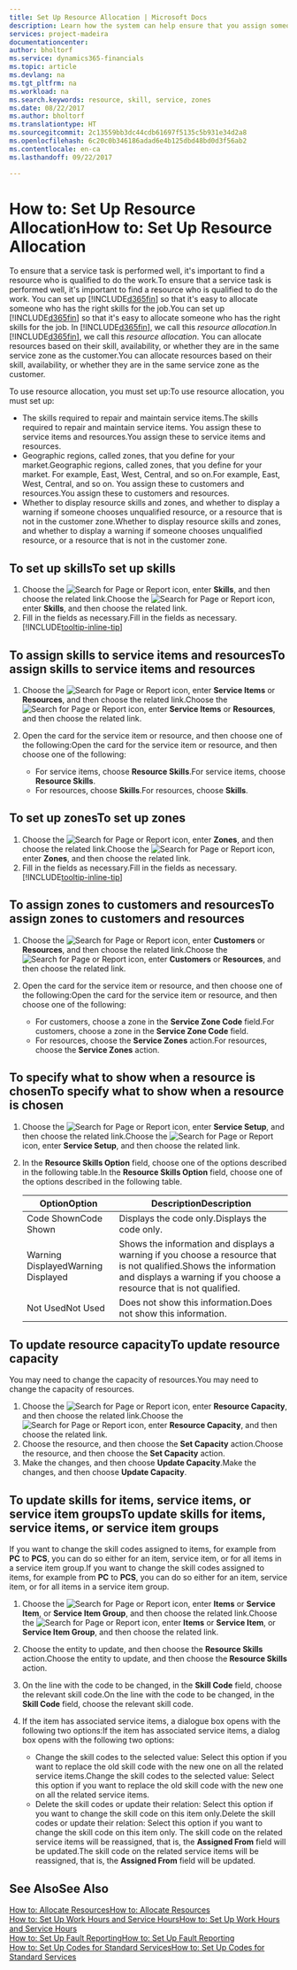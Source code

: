 ```yaml
---
title: Set Up Resource Allocation | Microsoft Docs
description: Learn how the system can help ensure that you assign someone who has the skills required to provide a service.
services: project-madeira
documentationcenter: 
author: bholtorf
ms.service: dynamics365-financials
ms.topic: article
ms.devlang: na
ms.tgt_pltfrm: na
ms.workload: na
ms.search.keywords: resource, skill, service, zones
ms.date: 08/22/2017
ms.author: bholtorf
ms.translationtype: HT
ms.sourcegitcommit: 2c13559bb3dc44cdb61697f5135c5b931e34d2a8
ms.openlocfilehash: 6c20c0b346186adad6e4b125dbd48bd0d3f56ab2
ms.contentlocale: en-ca
ms.lasthandoff: 09/22/2017

---
```


# <a name="how-to-set-up-resource-allocation"></a><span data-ttu-id="102a7-103">How to: Set Up Resource Allocation</span><span class="sxs-lookup"><span data-stu-id="102a7-103">How to: Set Up Resource Allocation</span></span>
<span data-ttu-id="102a7-104">To ensure that a service task is performed well, it's important to find a resource who is qualified to do the work.</span><span class="sxs-lookup"><span data-stu-id="102a7-104">To ensure that a service task is performed well, it's important to find a resource who is qualified to do the work.</span></span> <span data-ttu-id="102a7-105">You can set up [!INCLUDE[d365fin](includes/d365fin_md.md)] so that it's easy to allocate someone who has the right skills for the job.</span><span class="sxs-lookup"><span data-stu-id="102a7-105">You can set up [!INCLUDE[d365fin](includes/d365fin_md.md)] so that it's easy to allocate someone who has the right skills for the job.</span></span> <span data-ttu-id="102a7-106">In [!INCLUDE[d365fin](includes/d365fin_md.md)], we call this _resource allocation_.</span><span class="sxs-lookup"><span data-stu-id="102a7-106">In [!INCLUDE[d365fin](includes/d365fin_md.md)], we call this _resource allocation_.</span></span> <span data-ttu-id="102a7-107">You can allocate resources based on their skill, availability, or whether they are in the same service zone as the customer.</span><span class="sxs-lookup"><span data-stu-id="102a7-107">You can allocate resources based on their skill, availability, or whether they are in the same service zone as the customer.</span></span> 

<span data-ttu-id="102a7-108">To use resource allocation, you must set up:</span><span class="sxs-lookup"><span data-stu-id="102a7-108">To use resource allocation, you must set up:</span></span>  
  
* <span data-ttu-id="102a7-109">The skills required to repair and maintain service items.</span><span class="sxs-lookup"><span data-stu-id="102a7-109">The skills required to repair and maintain service items.</span></span> <span data-ttu-id="102a7-110">You assign these to service items and resources.</span><span class="sxs-lookup"><span data-stu-id="102a7-110">You assign these to service items and resources.</span></span>  
* <span data-ttu-id="102a7-111">Geographic regions, called zones, that you define for your market.</span><span class="sxs-lookup"><span data-stu-id="102a7-111">Geographic regions, called zones, that you define for your market.</span></span> <span data-ttu-id="102a7-112">For example, East, West, Central, and so on.</span><span class="sxs-lookup"><span data-stu-id="102a7-112">For example, East, West, Central, and so on.</span></span> <span data-ttu-id="102a7-113">You assign these to customers and resources.</span><span class="sxs-lookup"><span data-stu-id="102a7-113">You assign these to customers and resources.</span></span>  
* <span data-ttu-id="102a7-114">Whether to display resource skills and zones, and whether to display a warning if someone chooses unqualified resource, or a resource that is not in the customer zone.</span><span class="sxs-lookup"><span data-stu-id="102a7-114">Whether to display resource skills and zones, and whether to display a warning if someone chooses unqualified resource, or a resource that is not in the customer zone.</span></span>  

## <a name="to-set-up-skills"></a><span data-ttu-id="102a7-115">To set up skills</span><span class="sxs-lookup"><span data-stu-id="102a7-115">To set up skills</span></span>
1. <span data-ttu-id="102a7-116">Choose the ![Search for Page or Report](media/ui-search/search_small.png "Search for Page or Report icon") icon, enter **Skills**, and then choose the related link.</span><span class="sxs-lookup"><span data-stu-id="102a7-116">Choose the ![Search for Page or Report](media/ui-search/search_small.png "Search for Page or Report icon") icon, enter **Skills**, and then choose the related link.</span></span>  
2. <span data-ttu-id="102a7-117">Fill in the fields as necessary.</span><span class="sxs-lookup"><span data-stu-id="102a7-117">Fill in the fields as necessary.</span></span> [!INCLUDE[tooltip-inline-tip](includes/tooltip-inline-tip_md.md)]  

## <a name="to-assign-skills-to-service-items-and-resources"></a><span data-ttu-id="102a7-118">To assign skills to service items and resources</span><span class="sxs-lookup"><span data-stu-id="102a7-118">To assign skills to service items and resources</span></span>
1. <span data-ttu-id="102a7-119">Choose the ![Search for Page or Report](media/ui-search/search_small.png "Search for Page or Report icon") icon, enter **Service Items** or **Resources**, and then choose the related link.</span><span class="sxs-lookup"><span data-stu-id="102a7-119">Choose the ![Search for Page or Report](media/ui-search/search_small.png "Search for Page or Report icon") icon, enter **Service Items** or **Resources**, and then choose the related link.</span></span>  
2. <span data-ttu-id="102a7-120">Open the card for the service item or resource, and then choose one of the following:</span><span class="sxs-lookup"><span data-stu-id="102a7-120">Open the card for the service item or resource, and then choose one of the following:</span></span>  
  
    * <span data-ttu-id="102a7-121">For service items, choose **Resource Skills**.</span><span class="sxs-lookup"><span data-stu-id="102a7-121">For service items, choose **Resource Skills**.</span></span>  
    * <span data-ttu-id="102a7-122">For resources, choose **Skills**.</span><span class="sxs-lookup"><span data-stu-id="102a7-122">For resources, choose **Skills**.</span></span>  

## <a name="to-set-up-zones"></a><span data-ttu-id="102a7-123">To set up zones</span><span class="sxs-lookup"><span data-stu-id="102a7-123">To set up zones</span></span>
1. <span data-ttu-id="102a7-124">Choose the ![Search for Page or Report](media/ui-search/search_small.png "Search for Page or Report icon") icon, enter **Zones**, and then choose the related link.</span><span class="sxs-lookup"><span data-stu-id="102a7-124">Choose the ![Search for Page or Report](media/ui-search/search_small.png "Search for Page or Report icon") icon, enter **Zones**, and then choose the related link.</span></span>  
2. <span data-ttu-id="102a7-125">Fill in the fields as necessary.</span><span class="sxs-lookup"><span data-stu-id="102a7-125">Fill in the fields as necessary.</span></span> [!INCLUDE[tooltip-inline-tip](includes/tooltip-inline-tip_md.md)]  

## <a name="to-assign-zones-to-customers-and-resources"></a><span data-ttu-id="102a7-126">To assign zones to customers and resources</span><span class="sxs-lookup"><span data-stu-id="102a7-126">To assign zones to customers and resources</span></span> 
1. <span data-ttu-id="102a7-127">Choose the ![Search for Page or Report](media/ui-search/search_small.png "Search for Page or Report icon") icon, enter **Customers** or **Resources**, and then choose the related link.</span><span class="sxs-lookup"><span data-stu-id="102a7-127">Choose the ![Search for Page or Report](media/ui-search/search_small.png "Search for Page or Report icon") icon, enter **Customers** or **Resources**, and then choose the related link.</span></span>  
2. <span data-ttu-id="102a7-128">Open the card for the service item or resource, and then choose one of the following:</span><span class="sxs-lookup"><span data-stu-id="102a7-128">Open the card for the service item or resource, and then choose one of the following:</span></span>  
  
    * <span data-ttu-id="102a7-129">For customers, choose a zone in the **Service Zone Code** field.</span><span class="sxs-lookup"><span data-stu-id="102a7-129">For customers, choose a zone in the **Service Zone Code** field.</span></span>  
    * <span data-ttu-id="102a7-130">For resources, choose the **Service Zones** action.</span><span class="sxs-lookup"><span data-stu-id="102a7-130">For resources, choose the **Service Zones** action.</span></span>  

## <a name="to-specify-what-to-show-when-a-resource-is-chosen"></a><span data-ttu-id="102a7-131">To specify what to show when a resource is chosen</span><span class="sxs-lookup"><span data-stu-id="102a7-131">To specify what to show when a resource is chosen</span></span>
1. <span data-ttu-id="102a7-132">Choose the ![Search for Page or Report](media/ui-search/search_small.png "Search for Page or Report icon") icon, enter **Service Setup**, and then choose the related link.</span><span class="sxs-lookup"><span data-stu-id="102a7-132">Choose the ![Search for Page or Report](media/ui-search/search_small.png "Search for Page or Report icon") icon, enter **Service Setup**, and then choose the related link.</span></span> 
2. <span data-ttu-id="102a7-133">In the **Resource Skills Option** field, choose one of the options described in the following table.</span><span class="sxs-lookup"><span data-stu-id="102a7-133">In the **Resource Skills Option** field, choose one of the options described in the following table.</span></span>  
  
    |<span data-ttu-id="102a7-134">**Option**</span><span class="sxs-lookup"><span data-stu-id="102a7-134">**Option**</span></span>|<span data-ttu-id="102a7-135">**Description**</span><span class="sxs-lookup"><span data-stu-id="102a7-135">**Description**</span></span>|  
    |------------|-------------|  
    |<span data-ttu-id="102a7-136">Code Shown</span><span class="sxs-lookup"><span data-stu-id="102a7-136">Code Shown</span></span> | <span data-ttu-id="102a7-137">Displays the code only.</span><span class="sxs-lookup"><span data-stu-id="102a7-137">Displays the code only.</span></span>|  
    |<span data-ttu-id="102a7-138">Warning Displayed</span><span class="sxs-lookup"><span data-stu-id="102a7-138">Warning Displayed</span></span> | <span data-ttu-id="102a7-139">Shows the information and displays a warning if you choose a resource that is not qualified.</span><span class="sxs-lookup"><span data-stu-id="102a7-139">Shows the information and displays a warning if you choose a resource that is not qualified.</span></span>|  
    |<span data-ttu-id="102a7-140">Not Used</span><span class="sxs-lookup"><span data-stu-id="102a7-140">Not Used</span></span> | <span data-ttu-id="102a7-141">Does not show this information.</span><span class="sxs-lookup"><span data-stu-id="102a7-141">Does not show this information.</span></span>|  

## <a name="to-update-resource-capacity"></a><span data-ttu-id="102a7-142">To update resource capacity</span><span class="sxs-lookup"><span data-stu-id="102a7-142">To update resource capacity</span></span>  
<span data-ttu-id="102a7-143">You may need to change the capacity of resources.</span><span class="sxs-lookup"><span data-stu-id="102a7-143">You may need to change the capacity of resources.</span></span>  
  
1. <span data-ttu-id="102a7-144">Choose the ![Search for Page or Report](media/ui-search/search_small.png "Search for Page or Report icon") icon, enter **Resource Capacity**, and then choose the related link.</span><span class="sxs-lookup"><span data-stu-id="102a7-144">Choose the ![Search for Page or Report](media/ui-search/search_small.png "Search for Page or Report icon") icon, enter **Resource Capacity**, and then choose the related link.</span></span>  
2. <span data-ttu-id="102a7-145">Choose the resource, and then choose the **Set Capacity** action.</span><span class="sxs-lookup"><span data-stu-id="102a7-145">Choose the resource, and then choose the **Set Capacity** action.</span></span>  
3. <span data-ttu-id="102a7-146">Make the changes, and then choose **Update Capacity**.</span><span class="sxs-lookup"><span data-stu-id="102a7-146">Make the changes, and then choose **Update Capacity**.</span></span>  

## <a name="to-update-skills-for-items-service-items-or-service-item-groups"></a><span data-ttu-id="102a7-147">To update skills for items, service items, or service item groups</span><span class="sxs-lookup"><span data-stu-id="102a7-147">To update skills for items, service items, or service item groups</span></span>
<span data-ttu-id="102a7-148">If you want to change the skill codes assigned to items, for example from **PC** to **PCS**, you can do so either for an item, service item, or for all items in a service item group.</span><span class="sxs-lookup"><span data-stu-id="102a7-148">If you want to change the skill codes assigned to items, for example from **PC** to **PCS**, you can do so either for an item, service item, or for all items in a service item group.</span></span>  
  
1. <span data-ttu-id="102a7-149">Choose the ![Search for Page or Report](media/ui-search/search_small.png "Search for Page or Report icon") icon, enter **Items** or **Service Item**, or **Service Item Group**, and then choose the related link.</span><span class="sxs-lookup"><span data-stu-id="102a7-149">Choose the ![Search for Page or Report](media/ui-search/search_small.png "Search for Page or Report icon") icon, enter **Items** or **Service Item**, or **Service Item Group**, and then choose the related link.</span></span>  
2. <span data-ttu-id="102a7-150">Choose the entity to update, and then choose the **Resource Skills** action.</span><span class="sxs-lookup"><span data-stu-id="102a7-150">Choose the entity to update, and then choose the **Resource Skills** action.</span></span>  
3. <span data-ttu-id="102a7-151">On the line with the code to be changed, in the **Skill Code** field, choose the relevant skill code.</span><span class="sxs-lookup"><span data-stu-id="102a7-151">On the line with the code to be changed, in the **Skill Code** field, choose the relevant skill code.</span></span>  
4.  <span data-ttu-id="102a7-152">If the item has associated service items, a dialogue box opens with the following two options:</span><span class="sxs-lookup"><span data-stu-id="102a7-152">If the item has associated service items, a dialog box opens with the following two options:</span></span>  
  
    * <span data-ttu-id="102a7-153">Change the skill codes to the selected value: Select this option if you want to replace the old skill code with the new one on all the related service items.</span><span class="sxs-lookup"><span data-stu-id="102a7-153">Change the skill codes to the selected value: Select this option if you want to replace the old skill code with the new one on all the related service items.</span></span>  
    * <span data-ttu-id="102a7-154">Delete the skill codes or update their relation: Select this option if you want to change the skill code on this item only.</span><span class="sxs-lookup"><span data-stu-id="102a7-154">Delete the skill codes or update their relation: Select this option if you want to change the skill code on this item only.</span></span> <span data-ttu-id="102a7-155">The skill code on the related service items will be reassigned, that is, the **Assigned From** field will be updated.</span><span class="sxs-lookup"><span data-stu-id="102a7-155">The skill code on the related service items will be reassigned, that is, the **Assigned From** field will be updated.</span></span>  
  
## <a name="see-also"></a><span data-ttu-id="102a7-156">See Also</span><span class="sxs-lookup"><span data-stu-id="102a7-156">See Also</span></span>
[<span data-ttu-id="102a7-157">How to: Allocate Resources</span><span class="sxs-lookup"><span data-stu-id="102a7-157">How to: Allocate Resources</span></span>](service-how-to-allocate-resources.md)  
[<span data-ttu-id="102a7-158">How to: Set Up Work Hours and Service Hours</span><span class="sxs-lookup"><span data-stu-id="102a7-158">How to: Set Up Work Hours and Service Hours</span></span>](service-how-setup-work-service-hours.md)  
[<span data-ttu-id="102a7-159">How to: Set Up Fault Reporting</span><span class="sxs-lookup"><span data-stu-id="102a7-159">How to: Set Up Fault Reporting</span></span>](service-how-setup-fault-reporting.md)  
[<span data-ttu-id="102a7-160">How to: Set Up Codes for Standard Services</span><span class="sxs-lookup"><span data-stu-id="102a7-160">How to: Set Up Codes for Standard Services</span></span>](service-how-setup-service-coding.md)  
 


